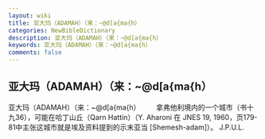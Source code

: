 ```yaml
---
layout: wiki
title: 亚大玛（ADAMAH）（来：~@d[a{ma{h）
categories: NewBibleDictionary
description: 亚大玛（ADAMAH）（来：~@d[a{ma{h）
keywords: 亚大玛（ADAMAH）（来：~@d[a{ma{h）
comments: false
---
```


## 亚大玛（ADAMAH）（来：~@d[a{ma{h）



亚大玛（ADAMAH）（来：~@d[a{ma{h）
　　拿弗他利境内的一个城市（书十九36），可能在哈丁山丘（Qarn Hattin）（Y. Aharoni 在 JNES
19, 1960，页179-81中主张这城市就是埃及资料提到的示末亚当 [Shemesh-adam]）。
J.P.U.L.



